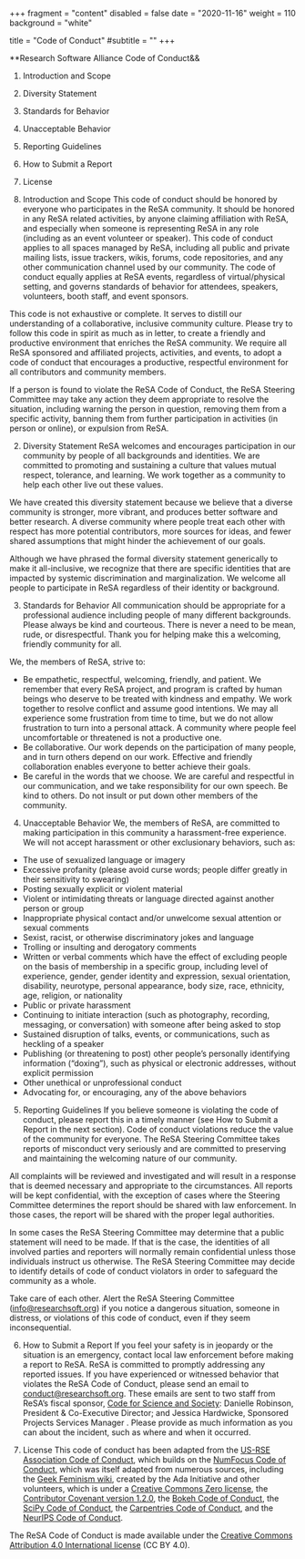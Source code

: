 +++
fragment = "content"
disabled = false
date = "2020-11-16"
weight = 110
background = "white"

title = "Code of Conduct"
#subtitle = ""
+++

**Research Software Alliance Code of Conduct&&

1. Introduction and Scope    
2. Diversity Statement    
3. Standards for Behavior    
4. Unacceptable Behavior    
5. Reporting Guidelines    
6. How to Submit a Report    
7. License    

1. Introduction and Scope
This code of conduct should be honored by everyone who participates in the ReSA community. It should be honored in any ReSA related activities, by anyone claiming affiliation with ReSA, and especially when someone is representing ReSA in any role (including as an event volunteer or speaker).
This code of conduct applies to all spaces managed by ReSA, including all public and private mailing lists, issue trackers, wikis, forums, code repositories, and any other communication channel used by our community. The code of conduct equally applies at ReSA events, regardless of virtual/physical setting, and governs standards of behavior for attendees, speakers, volunteers, booth staff, and event sponsors.

This code is not exhaustive or complete. It serves to distill our understanding of a collaborative, inclusive community culture. Please try to follow this code in spirit as much as in letter, to create a friendly and productive environment that enriches the ReSA community.
We require all ReSA sponsored and affiliated projects, activities, and events, to adopt a code of conduct that encourages a productive, respectful environment for all contributors and community members.

If a person is found to violate the ReSA Code of Conduct, the ReSA Steering Committee may take any action they deem appropriate to resolve the situation, including warning the person in question, removing them from a specific activity, banning them from further participation in activities (in person or online), or expulsion from ReSA.

2. Diversity Statement
ReSA welcomes and encourages participation in our community by people of all backgrounds and identities. We are committed to promoting and sustaining a culture that values mutual respect, tolerance, and learning.  We work together as a community to help each other live out these values.

We have created this diversity statement because we believe that a diverse community is stronger, more vibrant, and produces better software and better research. A diverse community where people treat each other with respect has more potential contributors, more sources for ideas, and fewer shared assumptions that might hinder the achievement of our goals.

Although we have phrased the formal diversity statement generically to make it all-inclusive, we recognize that there are specific identities that are impacted by systemic discrimination and marginalization. We welcome all people to participate in ReSA regardless of their identity or background.

3. Standards for Behavior
All communication should be appropriate for a professional audience including people of many different backgrounds. Please always be kind and courteous. There is never a need to be mean, rude, or disrespectful. Thank you for helping make this a welcoming, friendly community for all.

We, the members of ReSA, strive to:
* Be empathetic, respectful, welcoming, friendly, and patient. We remember that every ReSA project, and program is crafted by human beings who deserve to be treated with kindness and empathy. We work together to resolve conflict and assume good intentions. We may all experience some frustration from time to time, but we do not allow frustration to turn into a personal attack. A community where people feel uncomfortable or threatened is not a productive one.
* Be collaborative. Our work depends on the participation of many people, and in turn others depend on our work. Effective and friendly collaboration enables everyone to better achieve their goals.
* Be careful in the words that we choose. We are careful and respectful in our communication, and we take responsibility for our own speech. Be kind to others. Do not insult or put down other members of the community.

4. Unacceptable Behavior
We, the members of ReSA, are committed to making participation in this community a harassment-free experience.
We will not accept harassment or other exclusionary behaviors, such as:
* The use of sexualized language or imagery
* Excessive profanity (please avoid curse words; people differ greatly in their sensitivity to swearing)
* Posting sexually explicit or violent material
* Violent or intimidating threats or language directed against another person or group
* Inappropriate physical contact and/or unwelcome sexual attention or sexual comments
* Sexist, racist, or otherwise discriminatory jokes and language
* Trolling or insulting and derogatory comments
* Written or verbal comments which have the effect of excluding people on the basis of membership in a specific group, including level of experience, gender, gender identity and expression, sexual orientation, disability, neurotype, personal appearance, body size, race, ethnicity, age, religion, or nationality
* Public or private harassment
* Continuing to initiate interaction (such as photography, recording, messaging, or conversation) with someone after being asked to stop
* Sustained disruption of talks, events, or communications, such as heckling of a speaker
* Publishing (or threatening to post) other people’s personally identifying information (“doxing”), such as physical or electronic addresses, without explicit permission
* Other unethical or unprofessional conduct
* Advocating for, or encouraging, any of the above behaviors

5. Reporting Guidelines
If you believe someone is violating the code of conduct, please report this in a timely manner (see How to Submit a Report in the next section). Code of conduct violations reduce the value of the community for everyone. The ReSA Steering Committee takes reports of misconduct very seriously and are committed to preserving and maintaining the welcoming nature of our community.

All complaints will be reviewed and investigated and will result in a response that is deemed necessary and appropriate to the circumstances. All reports will be kept confidential, with the exception of cases where the Steering Committee determines the report should be shared with law enforcement. In those cases, the report will be shared with the proper legal authorities.

In some cases the ReSA Steering Committee may determine that a public statement will need to be made. If that is the case, the identities of all involved parties and reporters will normally remain confidential unless those individuals instruct us otherwise. The ReSA Steering Committee may decide to identify details of code of conduct violators in order to safeguard the community as a whole.

Take care of each other. Alert the ReSA Steering Committee (info@researchsoft.org) if you notice a dangerous situation, someone in distress, or violations of this code of conduct, even if they seem inconsequential.

6. How to Submit a Report
If you feel your safety is in jeopardy or the situation is an emergency, contact local law enforcement before making a report to  ReSA. ReSA is committed to promptly addressing any reported issues. If you have experienced or witnessed behavior that violates the ReSA Code of Conduct, please send an email to [conduct@researchsoft.org](conduct@researchsoft.org). These emails are sent to two staff from ReSA’s fiscal sponsor, [Code for Science and Society](https://codeforscience.org/): Danielle Robinson, President & Co-Executive Director; and Jessica Hardwicke, Sponsored Projects Services Manager . Please provide as much information as you can about the incident, such as where and when it occurred.

7. License
This code of conduct has been adapted from the [US-RSE Association Code of Conduct](https://us-rse.org/code-of-conduct/), which builds on the [NumFocus Code of Conduct](https://numfocus.org/code-of-conduct), which was itself adapted from numerous sources, including the [Geek Feminism wiki](http://geekfeminism.wikia.com/wiki/Conference_anti-harassment/Policy), created by the Ada Initiative and other volunteers, which is under a [Creative Commons Zero license](https://creativecommons.org/share-your-work/public-domain/cc0/), the [Contributor Covenant version 1.2.0](http://contributor-covenant.org/version/1/2/0/), the [Bokeh Code of Conduct](https://github.com/bokeh/bokeh/blob/master/CODE_OF_CONDUCT.md), the [SciPy Code of Conduct](https://github.com/jupyter/governance/blob/master/conduct/enforcement.md), the [Carpentries Code of Conduct](https://docs.carpentries.org/topic_folders/policies/code-of-conduct.html#enforcement-manual), and the [NeurIPS Code of Conduct](https://nips.cc/public/CodeOfConduct).

The ReSA Code of Conduct is made available under the [Creative Commons Attribution 4.0 International license](https://creativecommons.org/licenses/by/4.0/) (CC BY 4.0).
